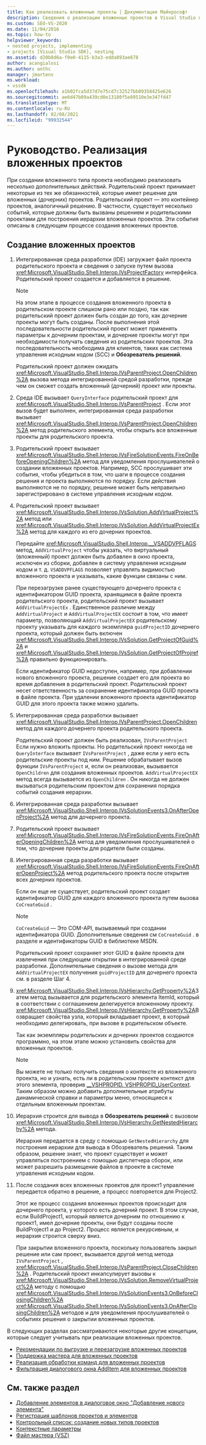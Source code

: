 ```yaml
---
title: Как реализовать вложенные проекты | Документация Майкрософт
description: Сведения о реализации вложенных проектов в Visual Studio путем вызова событий из решения и родительских проектов для построения иерархии проектов.
ms.custom: SEO-VS-2020
ms.date: 11/04/2016
ms.topic: how-to
helpviewer_keywords:
- nested projects, implementing
- projects [Visual Studio SDK], nesting
ms.assetid: d20b8d6a-f0e0-4115-b3a3-edda893ae678
author: acangialosi
ms.author: anthc
manager: jmartens
ms.workload:
- vssdk
ms.openlocfilehash: a1b02fca5d37d7e75cd7c32527bb09358425e626
ms.sourcegitcommit: ae6d47b09a439cd0e13180f5e89510e3e347fd47
ms.translationtype: MT
ms.contentlocale: ru-RU
ms.lasthandoff: 02/08/2021
ms.locfileid: "99932544"
---
```

# <a name="how-to-implement-nested-projects"></a>Руководство. Реализация вложенных проектов

При создании вложенного типа проекта необходимо реализовать несколько дополнительных действий. Родительский проект принимает некоторые из тех же обязанностей, которые имеет решение для вложенных (дочерних) проектов. Родительский проект — это контейнер проектов, аналогичный решению. В частности, существует несколько событий, которые должны быть вызваны решением и родительскими проектами для построения иерархии вложенных проектов. Эти события описаны в следующем процессе создания вложенных проектов.

## <a name="create-nested-projects"></a>Создание вложенных проектов

1. Интегрированная среда разработки (IDE) загружает файл проекта родительского проекта и сведения о запуске путем вызова <xref:Microsoft.VisualStudio.Shell.Interop.IVsProjectFactory> интерфейса. Родительский проект создается и добавляется в решение.

    > [!NOTE]
    > На этом этапе в процессе создания вложенного проекта в родительском проекте слишком рано или поздно, так как родительский проект должен быть создан до того, как дочерние проекты могут быть созданы. После выполнения этой последовательности родительский проект может применять параметры к дочерним проектам, и дочерние проекты могут при необходимости получать сведения из родительских проектов. Эта последовательность необходима для клиентов, таких как система управления исходным кодом (SCC) и **Обозреватель решений**.

     Родительский проект должен ожидать <xref:Microsoft.VisualStudio.Shell.Interop.IVsParentProject.OpenChildren%2A> вызова метода интегрированной средой разработки, прежде чем он сможет создать вложенный (дочерний) проект или проекты.

2. Среда IDE вызывает `QueryInterface` родительский проект для <xref:Microsoft.VisualStudio.Shell.Interop.IVsParentProject> . Если этот вызов будет выполнен, интегрированная среда разработки вызывает <xref:Microsoft.VisualStudio.Shell.Interop.IVsParentProject.OpenChildren%2A> метод родительского элемента, чтобы открыть все вложенные проекты для родительского проекта.

3. Родительский проект вызывает <xref:Microsoft.VisualStudio.Shell.Interop.IVsFireSolutionEvents.FireOnBeforeOpeningChildren%2A> метод для уведомления прослушивателей о создании вложенных проектов. Например, SCC прослушивает эти события, чтобы убедиться в том, что шаги в процессе создания решения и проекта выполняются по порядку. Если действия выполняются не по порядку, решение может быть неправильно зарегистрировано в системе управления исходным кодом.

4. Родительский проект вызывает <xref:Microsoft.VisualStudio.Shell.Interop.IVsSolution.AddVirtualProject%2A> метод или <xref:Microsoft.VisualStudio.Shell.Interop.IVsSolution.AddVirtualProjectEx%2A> метод для каждого из его дочерних проектов.

     Передайте <xref:Microsoft.VisualStudio.Shell.Interop.__VSADDVPFLAGS> метод, `AddVirtualProject` чтобы указать, что виртуальный (вложенный) проект должен быть добавлен в окно проекта, исключен из сборки, добавлен в систему управления исходным кодом и т. д. `VSADDVPFLAGS` позволяет управлять видимостью вложенного проекта и указывать, какие функции связаны с ним.

     При перезагрузке ранее существующего дочернего проекта с идентификатором GUID проекта, хранящимся в файле проекта родительского проекта, родительский проект вызывает `AddVirtualProjectEx` . Единственное различие между `AddVirtualProject` и `AddVirtualProjectEX` состоит в том, что имеет параметр, позволяющий `AddVirtualProjectEX` родительскому проекту указывать для каждого экземпляра `guidProjectID` дочернего проекта, который должен быть включен <xref:Microsoft.VisualStudio.Shell.Interop.IVsSolution.GetProjectOfGuid%2A> и <xref:Microsoft.VisualStudio.Shell.Interop.IVsSolution.GetProjectOfProjref%2A> правильно функционировать.

     Если идентификатор GUID недоступен, например, при добавлении нового вложенного проекта, решение создает его для проекта во время добавления в родительский проект. Родительский проект несет ответственность за сохранение идентификатора GUID проекта в файле проекта. При удалении вложенного проекта идентификатор GUID для этого проекта также можно удалить.

5. Интегрированная среда разработки вызывает <xref:Microsoft.VisualStudio.Shell.Interop.IVsParentProject.OpenChildren> метод для каждого дочернего проекта родительского проекта.

     Родительский проект должен быть реализован, `IVsParentProject` Если нужно вложить проекты. Но родительский проект никогда не `QueryInterface` вызывает `IVsParentProject` , даже если у него есть родительские проекты под ним. Решение обрабатывает вызов функции `IVsParentProject` и, если он реализован, вызывается `OpenChildren` для создания вложенных проектов. `AddVirtualProjectEX` метод всегда вызывается из `OpenChildren` . Он никогда не должен вызываться родительским проектом для сохранения порядка событий создания иерархии.

6. Интегрированная среда разработки вызывает <xref:Microsoft.VisualStudio.Shell.Interop.IVsSolutionEvents3.OnAfterOpenProject%2A> метод для дочернего проекта.

7. Родительский проект вызывает <xref:Microsoft.VisualStudio.Shell.Interop.IVsFireSolutionEvents.FireOnAfterOpeningChildren%2A> метод для уведомления прослушивателей о том, что дочерние проекты для родителя были созданы.

8. Интегрированная среда разработки вызывает <xref:Microsoft.VisualStudio.Shell.Interop.IVsFireSolutionEvents.FireOnAfterOpenProject%2A> метод родительского проекта после открытия всех дочерних проектов.

     Если он еще не существует, родительский проект создает идентификатор GUID для каждого вложенного проекта путем вызова `CoCreateGuid` .

    > [!NOTE]
    > `CoCreateGuid` — Это COM-API, вызываемый при создании идентификатора GUID. Дополнительные сведения см `CoCreateGuid` . в разделе и идентификаторы GUID в библиотеке MSDN.

     Родительский проект сохраняет этот GUID в файле проекта для извлечения при следующем открытии в интегрированной среде разработки. Дополнительные сведения о вызове метода для `AddVirtualProjectEX` получения `guidProjectID` для дочернего проекта см. в разделе Шаг 4.

9. <xref:Microsoft.VisualStudio.Shell.Interop.IVsHierarchy.GetProperty%2A>Затем метод вызывается для родительского элемента ItemId, который в соответствии с соглашением делегируется вложенному проекту. <xref:Microsoft.VisualStudio.Shell.Interop.IVsHierarchy.GetProperty%2A>Возвращает свойства узла, который вкладывает проект, в который необходимо делегировать, при вызове в родительском объекте.

     Так как экземпляры родительских и дочерних проектов создаются программно, на этом этапе можно установить свойства для вложенных проектов.

    > [!NOTE]
    > Вы можете не только получить сведения о контексте из вложенного проекта, но и узнать, есть ли в родительском проекте контекст для этого элемента, проверив [__VSHPROPID. VSHPROPID_UserContext](<xref:Microsoft.VisualStudio.Shell.Interop.__VSHPROPID.VSHPROPID_UserContext>). Таким образом можно добавить дополнительные атрибуты динамической справки и параметры меню, относящиеся к отдельным вложенным проектам.

10. Иерархия строится для вывода в **Обозреватель решений** с вызовом <xref:Microsoft.VisualStudio.Shell.Interop.IVsHierarchy.GetNestedHierarchy%2A> метода.

     Иерархия передается в среду с помощью `GetNestedHierarchy` для построения иерархии для вывода в Обозреватель решений. Таким образом, решение знает, что проект существует и может управляться построением с помощью диспетчера сборок, или может разрешить размещение файлов в проекте в системе управления исходным кодом.

11. После создания всех вложенных проектов для проект1 управление передается обратно в решение, а процесс повторяется для Project2.

     Этот же процесс создания вложенных проектов происходит для дочернего проекта, у которого есть дочерний проект. В этом случае, если BuildProject1, который является дочерним по отношению к проект1, имел дочерние проекты, они будут созданы после BuildProject1 и до Project2. Процесс является рекурсивным, и иерархия строится сверху вниз.

     При закрытии вложенного проекта, поскольку пользователь закрыл решение или сам проект, вызывается другой метод метода `IVsParentProject` , <xref:Microsoft.VisualStudio.Shell.Interop.IVsParentProject.CloseChildren%2A> . Родительский проект инкапсулирует вызовы к <xref:Microsoft.VisualStudio.Shell.Interop.IVsSolution.RemoveVirtualProject%2A> методу с помощью <xref:Microsoft.VisualStudio.Shell.Interop.IVsSolutionEvents3.OnBeforeClosingChildren%2A> <xref:Microsoft.VisualStudio.Shell.Interop.IVsSolutionEvents3.OnAfterClosingChildren%2A> методов и для уведомления прослушивателей о событиях решения о закрытии вложенных проектов.

В следующих разделах рассматриваются некоторые другие концепции, которые следует учитывать при реализации вложенных проектов.

- [Рекомендации по выгрузке и перезагрузке вложенных проектов](../../extensibility/internals/considerations-for-unloading-and-reloading-nested-projects.md)
- [Поддержка мастера для вложенных проектов](../../extensibility/internals/wizard-support-for-nested-projects.md)
- [Реализация обработки команд для вложенных проектов](../../extensibility/internals/implementing-command-handling-for-nested-projects.md)
- [Фильтрация диалогового окна AddItem для вложенных проектов](../../extensibility/internals/filtering-the-additem-dialog-box-for-nested-projects.md)

## <a name="see-also"></a>См. также раздел

- [Добавление элементов в диалоговое окно "Добавление нового элемента"](../../extensibility/internals/adding-items-to-the-add-new-item-dialog-boxes.md)
- [Регистрация шаблонов проектов и элементов](../../extensibility/internals/registering-project-and-item-templates.md)
- [Контрольный список: создание новых типов проектов](../../extensibility/internals/checklist-creating-new-project-types.md)
- [Контекстные параметры](../../extensibility/internals/context-parameters.md)
- [Файл мастера (VSZ)](../../extensibility/internals/wizard-dot-vsz-file.md)
